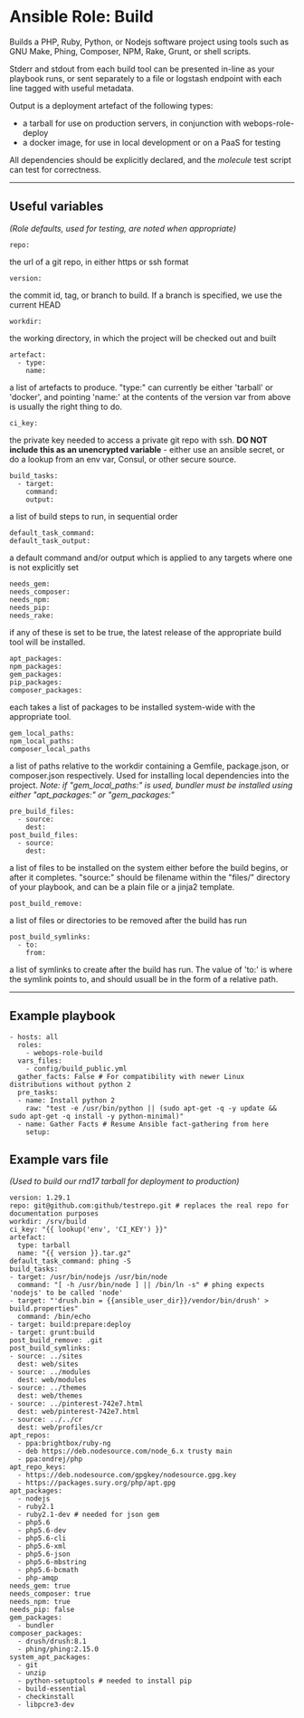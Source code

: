# Ansible Role: Build

Builds a PHP, Ruby, Python, or Nodejs software project using tools such as GNU Make, Phing, Composer, NPM, Rake, Grunt, or shell scripts.

Stderr and stdout from each build tool can be presented in-line as your playbook runs, or sent separately to a file or logstash endpoint with each line tagged with useful metadata.

Output is a deployment artefact of the following types:
- a tarball for use on production servers, in conjunction with webops-role-deploy
- a docker image, for use in local development or on a PaaS for testing 

All dependencies should be explicitly declared, and the *molecule* test script can test for correctness.

---
## Useful variables
*(Role defaults, used for testing, are noted when appropriate)*

    repo:
the url of a git repo, in either https or ssh format

    version:
the commit id, tag, or branch to build. If a branch is specified, we use the current HEAD

    workdir:
the working directory, in which the project will be checked out and built

    artefact:
      - type:
        name:
a list of artefacts to produce. "type:" can currently be either 'tarball' or 'docker', and pointing 'name:' at the contents of the version var from above is usually the right thing to do.

    ci_key: 
the private key needed to access a private git repo with ssh. **DO NOT include this as an unencrypted variable** - either use an ansible secret, or do a lookup from an env var, Consul, or other secure source. 

    build_tasks:
      - target:
        command:
        output:
a list of build steps to run, in sequential order

    default_task_command:
    default_task_output:
a default command and/or output which is applied to any targets where one is not explicitly set

    needs_gem:
    needs_composer:
    needs_npm:
    needs_pip:
    needs_rake:
if any of these is set to be true, the latest release of the appropriate build tool will be installed.

    apt_packages:
    npm_packages:
    gem_packages:
    pip_packages:
    composer_packages:
each takes a list of packages to be installed system-wide with the appropriate tool.

    gem_local_paths:
    npm_local_paths:
    composer_local_paths
a list of paths relative to the workdir containing a Gemfile, package.json, or composer.json respectively. Used for installing local dependencies into the project. *Note: if "gem_local_paths:" is used, bundler must be installed using either "apt_packages:" or "gem_packages:"* 

    pre_build_files:
      - source:
        dest:
    post_build_files:
      - source:
        dest:
a list of files to be installed on the system either before the build begins, or after it completes. "source:" should be filename within the "files/" directory of your playbook, and can be a plain file or a jinja2 template.

    post_build_remove:
a list of files or directories to be removed after the build has run

    post_build_symlinks:
      - to:
        from:
a list of symlinks to create after the build has run. The value of 'to:' is where the symlink points to, and should usuall be in the form of a relative path.  

---
## Example playbook

    - hosts: all
      roles:
        - webops-role-build
      vars_files:
        - config/build_public.yml
      gather_facts: False # For compatibility with newer Linux distributions without python 2
      pre_tasks:
      - name: Install python 2
        raw: "test -e /usr/bin/python || (sudo apt-get -q -y update && sudo apt-get -q install -y python-minimal)"
      - name: Gather Facts # Resume Ansible fact-gathering from here
        setup:	

## Example vars file
*(Used to build our rnd17 tarball for deployment to production)*

    version: 1.29.1
    repo: git@github.com:github/testrepo.git # replaces the real repo for documentation purposes
    workdir: /srv/build
    ci_key: "{{ lookup('env', 'CI_KEY') }}"
    artefact:
      type: tarball
      name: "{{ version }}.tar.gz"
    default_task_command: phing -S
    build_tasks:
    - target: /usr/bin/nodejs /usr/bin/node
      command: "[ -h /usr/bin/node ] || /bin/ln -s" # phing expects 'nodejs' to be called 'node'
    - target: "'drush.bin = {{ansible_user_dir}}/vendor/bin/drush' > build.properties"
      command: /bin/echo
    - target: build:prepare:deploy
    - target: grunt:build
    post_build_remove: .git
    post_build_symlinks:
    - source: ../sites
      dest: web/sites
    - source: ../modules
      dest: web/modules
    - source: ../themes
      dest: web/themes
    - source: ../pinterest-742e7.html
      dest: web/pinterest-742e7.html
    - source: ../../cr
      dest: web/profiles/cr
    apt_repos:
      - ppa:brightbox/ruby-ng
      - deb https://deb.nodesource.com/node_6.x trusty main
      - ppa:ondrej/php
    apt_repo_keys:
      - https://deb.nodesource.com/gpgkey/nodesource.gpg.key
      - https://packages.sury.org/php/apt.gpg
    apt_packages:
      - nodejs
      - ruby2.1
      - ruby2.1-dev # needed for json gem
      - php5.6
      - php5.6-dev
      - php5.6-cli
      - php5.6-xml
      - php5.6-json
      - php5.6-mbstring
      - php5.6-bcmath
      - php-amqp
    needs_gem: true
    needs_composer: true
    needs_npm: true
    needs_pip: false
    gem_packages:
      - bundler
    composer_packages:
      - drush/drush:8.1
      - phing/phing:2.15.0
    system_apt_packages:
      - git
      - unzip
      - python-setuptools # needed to install pip
      - build-essential
      - checkinstall
      - libpcre3-dev
